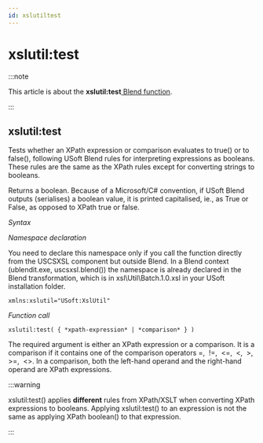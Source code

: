 ```yaml
---
id: xslutiltest
---
```


# xslutil:test




:::note

This article is about the **xslutil:test**[ Blend function](/docs/Repositories/Blend_functions).

:::

## **xslutil:test**

Tests whether an XPath expression or comparison evaluates to true() or to false(), following USoft Blend rules for interpreting expressions as booleans. These rules are the same as the XPath rules except for converting strings to booleans.

Returns a boolean. Because of a Microsoft/C# convention, if USoft Blend outputs (serialises) a boolean value, it is printed capitalised, ie., as True or False, as opposed to XPath true or false.

*Syntax*

*Namespace declaration*

You need to declare this namespace only if you call the function directly from the USCSXSL component but outside Blend. In a Blend context (ublendit.exe, uscsxsl.blend()) the namespace is already declared in the Blend transformation, which is in xsl\\Util\\Batch.1.0.xsl in your USoft installation folder.

```
xmlns:xslutil="USoft:XslUtil"
```

*Function call*

```
xslutil:test( { *xpath-expression* | *comparison* } )
```

The required argument is either an XPath expression or a comparison. It is a comparison if it contains one of the comparison operators =,  !=,  <=,  <,  >,  >=,  <>. In a comparison, both the left-hand operand and the right-hand operand are XPath expressions.


:::warning

xslutil:test() applies **different** rules from XPath/XSLT when converting XPath expressions to booleans. Applying xslutil:test() to an expression is not the same as applying XPath boolean() to that expression.

:::

 